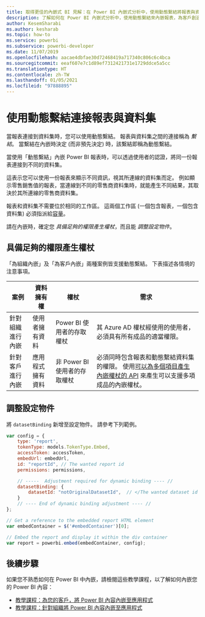```yaml
---
title: 取得更佳的內嵌式 BI 見解：在 Power BI 內嵌式分析中，使用動態繫結將報表與資料集連線
description: 了解如何在 Power BI 內嵌式分析中，使用動態繫結來內嵌報表，為客戶創造更佳的內嵌式 BI 見解。
author: KesemSharabi
ms.author: kesharab
ms.topic: how-to
ms.service: powerbi
ms.subservice: powerbi-developer
ms.date: 11/07/2019
ms.openlocfilehash: aacae4dbfae30d72468419a717340c806c6c4bca
ms.sourcegitcommit: eeaf607e7c1d89ef7312421731e1729ddce5a5cc
ms.translationtype: HT
ms.contentlocale: zh-TW
ms.lasthandoff: 01/05/2021
ms.locfileid: "97888895"
---
```

# <a name="connect-a-report-to-a-dataset-using-dynamic-binding"></a>使用動態繫結連接報表與資料集 

當報表連接到資料集時，您可以使用動態繫結。 報表與資料集之間的連接稱為 *繫結*。 當繫結在內嵌時決定 (而非預先決定) 時，該繫結即稱為動態繫結。

當使用「動態繫結」內嵌 Power BI 報表時，可以透過使用者的認證，將同一份報表連接到不同的資料集。

這表示您可以使用一份報表來顯示不同資訊，視其所連線的資料集而定。 例如顯示零售銷售值的報表，當連線到不同的零售商資料集時，就能產生不同結果，其取決於其所連線的零售商資料集。

報表和資料集不需要位於相同的工作區。 這兩個工作區 (一個包含報表，一個包含資料集) 必須指派給[容量](azure-pbie-create-capacity.md)。

請在內嵌時，確定您 *具備足夠的權限產生權杖*，而且能 *調整設定物件*。

## <a name="generating-a-token-with-sufficient-permissions"></a>具備足夠的權限產生權杖

「為組織內嵌」及「為客戶內嵌」兩種案例皆支援動態繫結。 下表描述各情境的注意事項。

|案例  |資料擁有權  |權杖  |需求  |
|---------|---------|---------|---------|
|針對組織進行內嵌    |使用者擁有資料         |Power BI 使用者的存取權杖         |其 Azure AD 權杖經使用的使用者，必須具有所有成品的適當權限。         |
|針對客戶進行內嵌     |應用程式擁有資料         |非 Power BI 使用者的存取權杖         |必須同時包含報表和動態繫結資料集的權限。 使用[可以為多個項目產生內嵌權杖的 API](/rest/api/power-bi/embedtoken/generatetoken) 來產生可以支援多項成品的內嵌權杖。         |

## <a name="adjusting-the-config-object"></a>調整設定物件
將 `datasetBinding` 新增至設定物件。 請參考下列範例。

```javascript
var config = {
    type: 'report',
    tokenType: models.TokenType.Embed,
    accessToken: accessToken,
    embedUrl: embedUrl,
    id: "reportId", // The wanted report id
    permissions: permissions,

    // -----  Adjustment required for dynamic binding ---- //
    datasetBinding: {
        datasetId: "notOriginalDatasetId",  // </The wanted dataset id
    }
    // ---- End of dynamic binding adjustment ---- //
};

// Get a reference to the embedded report HTML element
var embedContainer = $('#embedContainer')[0];

// Embed the report and display it within the div container
var report = powerbi.embed(embedContainer, config);
```

## <a name="next-steps"></a>後續步驟

如果您不熟悉如何在 Power BI 中內嵌，請檢閱這些教學課程，以了解如何內嵌您的 Power BI 內容：
* [教學課程：為您的客戶，將 Power BI 內容內嵌至應用程式](embed-sample-for-customers.md)
* [教學課程：針對組織將 Power BI 內容內嵌至應用程式](embed-sample-for-your-organization.md)